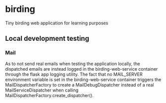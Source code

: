 # birding
Tiny birding web application for learning purposes

## Local development testing
### Mail
As to not send real emails when testing the application locally, the dispatched
emails are instead logged in the birding-web-service container through the flask
app logging utility. The fact that no MAIL\_SERVER environment variable is set
in the birding-web-service container triggers the MailDispatcherFactory to
create a MailDebugDispatcher instead of a real MailServiceDispatcher when
calling MailDispatcherFactory.create\_dispatcher().
